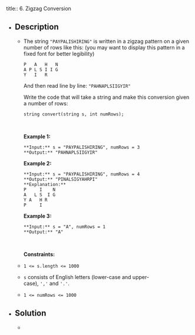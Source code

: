 title:: 6. Zigzag Conversion

- ## Description
	- The string `"PAYPALISHIRING"` is written in a zigzag pattern on a given number of rows like this: (you may want to display this pattern in a fixed font for better legibility)
	  
	  ```
	  P   A   H   N
	  A P L S I I G
	  Y   I   R
	  ```
	  
	  And then read line by line: `"PAHNAPLSIIGYIR"`
	  
	  Write the code that will take a string and make this conversion given a number of rows:
	  
	  ```
	  string convert(string s, int numRows);
	  ```
	  
	   
	  
	  **Example 1:**
	  
	  ```
	  **Input:** s = "PAYPALISHIRING", numRows = 3
	  **Output:** "PAHNAPLSIIGYIR"
	  ```
	  
	  **Example 2:**
	  
	  ```
	  **Input:** s = "PAYPALISHIRING", numRows = 4
	  **Output:** "PINALSIGYAHRPI"
	  **Explanation:**
	  P     I    N
	  A   L S  I G
	  Y A   H R
	  P     I
	  ```
	  
	  **Example 3:**
	  
	  ```
	  **Input:** s = "A", numRows = 1
	  **Output:** "A"
	  ```
	  
	   
	  
	  **Constraints:**
	- `1 <= s.length <= 1000`
	- `s` consists of English letters (lower-case and upper-case), `','` and `'.'`.
	- `1 <= numRows <= 1000`
- ## Solution
	-